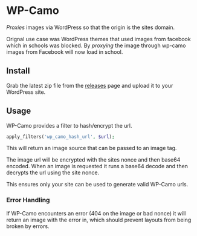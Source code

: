 # WP-Camo

_Proxies_ images via WordPress so that the origin is the sites domain.

Orignal use case was WordPress themes that used images from facebook which in schools was blocked. By _proxying_ the image through wp-camo images from Facebook will now load in school.

## Install

Grab the latest zip file from the [releases](https://github.com/Ed-ITSolutions/wp-camo/releases/latest) page and upload it to your WordPress site.

## Usage

WP-Camo provides a filter to hash/encrypt the url.

```php
apply_filters('wp_camo_hash_url', $url);
```

This will return an image source that can be passed to an image tag.

The image url will be encrypted with the sites nonce and then base64 encoded. When an image is requested it runs a base64 decode and then decrypts the url using the site nonce.

This ensures only your site can be used to generate valid WP-Camo urls.

### Error Handling

If WP-Camo encounters an error (404 on the image or bad nonce) it will return an image with the error in, which should prevent layouts from being broken by errors.